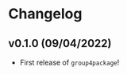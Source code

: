# Changelog

<!--next-version-placeholder-->

## v0.1.0 (09/04/2022)

- First release of `group4package`!